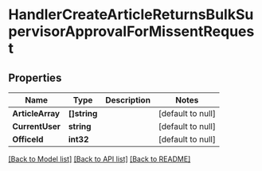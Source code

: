 # HandlerCreateArticleReturnsBulkSupervisorApprovalForMissentRequest

## Properties
Name | Type | Description | Notes
------------ | ------------- | ------------- | -------------
**ArticleArray** | **[]string** |  | [default to null]
**CurrentUser** | **string** |  | [default to null]
**OfficeId** | **int32** |  | [default to null]

[[Back to Model list]](../README.md#documentation-for-models) [[Back to API list]](../README.md#documentation-for-api-endpoints) [[Back to README]](../README.md)


